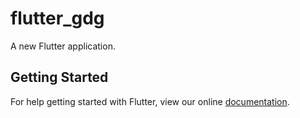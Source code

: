 # flutter_gdg

A new Flutter application.

## Getting Started

For help getting started with Flutter, view our online
[documentation](https://flutter.io/).
